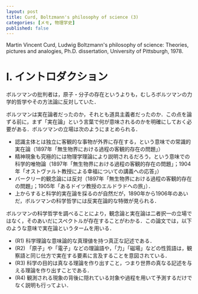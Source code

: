 ```yaml
---
layout: post
title: Curd, Boltzmann's philosophy of science (3)
categories: [メモ, 物理学史]
published: false
---
```


Martin Vincent Curd, Ludwig Boltzmann's philosophy of science: Theories, pictures and analogies, Ph.D. dissertation, University of Pittsburgh, 1978.

# I. イントロダクション

ボルツマンの批判者は，原子・分子の存在というよりも，むしろボルツマンの力学的哲学やその方法論に反対していた．

ボルツマンは実在論者だったのか，それとも道具主義者だったのか．この点を論ずる前に，まず「実在論」という言葉で何が意味されるのかを明確にしておく必要がある．ボルツマンの立場は次のようにまとめられる．

* 認識主体とは独立に客観的な事物が外界に存在する，という意味での常識的実在論（1897年「無生物界における過程の客観的存在の問題」）
* 精神現象も究極的には物理学理論により説明されるだろう，という意味での科学的唯物論（1897年「無生物界における過程の客観的存在の問題」；1904年「オストヴァルト教授による幸福についての講義への応答」）
* バークリー的観念論には反対（1897年「無生物界における過程の客観的存在の問題」；1905年「あるドイツ教授のエルドラドへの旅」）．
* 上からすると科学的実在論を採るのが自然だが，1890年から1906年のあいだ，ボルツマンの科学哲学には反実在論的な特徴が見られる．

ボルツマンの科学哲学を調べることにより，観念論と実在論は二者択一の立場ではなく，そのあいだにスペクトルが存在することがわかる．この論文では，以下のような意味で実在論というタームを用いる．
* (R1) 科学理論な意味論的な真理値を持つ真正な記述である．
* (R2) 「原子」や「電子」などの理論語や，「力」「磁場」などの性質語は，観察語と同じ仕方で実在する要素に言及することを意図されている．
* (R3) 科学の目的は真なる理論を作り出すこと，つまり世界の真なる記述を与える理論を作り出すことである．
* (R4) 観測される現象の背後に隠れている対象や過程を用いて予測するだけでなく説明も行ってよい．
